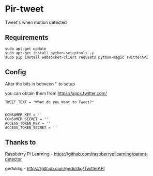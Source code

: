 Pir-tweet
=========

Tweet's when motion detected


Requirements
----

```
sudo apt-get update
sudo apt-get install python-setuptools -y
sudo pip install websocket-client requests python-magic TwitterAPI
```



Config
---

Alter the bits in between ''  to setup

you can obtain them from https://apps.twitter.com/

```
TWEET_TEXT = "What do you Want to Tweet?"


CONSUMER_KEY = ''
CONSUMER_SECRET = ''
ACCESS_TOKEN_KEY = ''
ACCESS_TOKEN_SECRET = ''
```



Thanks to 
---
Raspberry Pi Learning - https://github.com/raspberrypilearning/parent-detector

geduldig - https://github.com/geduldig/TwitterAPI
